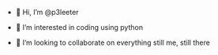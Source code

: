 - 👋 Hi, I’m @p3leeter
- 👀 I’m interested in coding using python

- 💞️ I’m looking to collaborate on everything
still me, still there
